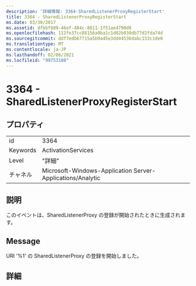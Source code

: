```yaml
---
description: '詳細情報: 3364-SharedListenerProxyRegisterStart'
title: 3364 - SharedListenerProxyRegisterStart
ms.date: 03/30/2017
ms.assetid: dfbbf889-46ef-484c-8811-1f51ae4790d8
ms.openlocfilehash: 112fe37cc88156a9ba1c1d02b030db77d2fda74d
ms.sourcegitcommit: ddf7edb67715a5b9a45e3dd44536dabc153c1de0
ms.translationtype: MT
ms.contentlocale: ja-JP
ms.lasthandoff: 02/06/2021
ms.locfileid: "99753108"
---
```

# <a name="3364---sharedlistenerproxyregisterstart"></a>3364 - SharedListenerProxyRegisterStart

## <a name="properties"></a>プロパティ  
  
|||  
|-|-|  
|id|3364|  
|Keywords|ActivationServices|  
|Level|"詳細"|  
|チャネル|Microsoft-Windows-Application Server-Applications/Analytic|  
  
## <a name="description"></a>説明  

 このイベントは、SharedListenerProxy の登録が開始されたときに生成されます。  
  
## <a name="message"></a>Message  

 URI '%1' の SharedListenerProxy の登録を開始しました。  
  
## <a name="details"></a>詳細
